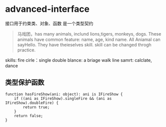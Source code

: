 # advanced-interface

接口用于约束类、对象、函数 是一个类型契约

> 马戏团，has many animals, inclund lions,tigers, monkeys, dogs.  These animals have common feature: name, age, kind name.
All Aniamal can sayHello. They have theieselves skill.
skill can be changed throgh practice.

skills:
    fire cirle：single double 
    blance: a briage walk line
    samrt: calclate, dance

## 类型保护函数
```
function hasFireShow(ani: object): ani is IFireShow {
    if ((ani as IFireShow).singleFire && (ani as IFireShow).doubleFire) {
        return true;
    }
    return false;
}
```
